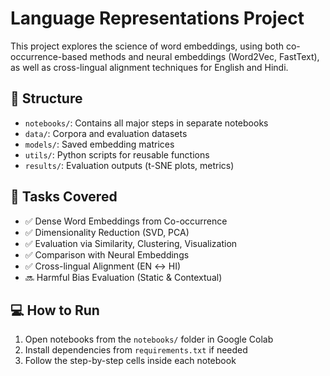 # Language Representations Project

This project explores the science of word embeddings, using both co-occurrence-based methods and neural embeddings (Word2Vec, FastText), as well as cross-lingual alignment techniques for English and Hindi.

## 🔧 Structure

- `notebooks/`: Contains all major steps in separate notebooks
- `data/`: Corpora and evaluation datasets
- `models/`: Saved embedding matrices
- `utils/`: Python scripts for reusable functions
- `results/`: Evaluation outputs (t-SNE plots, metrics)

## 🚀 Tasks Covered

- ✅ Dense Word Embeddings from Co-occurrence
- ✅ Dimensionality Reduction (SVD, PCA)
- ✅ Evaluation via Similarity, Clustering, Visualization
- ✅ Comparison with Neural Embeddings
- ✅ Cross-lingual Alignment (EN ↔ HI)
- 🔜 Harmful Bias Evaluation (Static & Contextual)

## 💻 How to Run

1. Open notebooks from the `notebooks/` folder in Google Colab
2. Install dependencies from `requirements.txt` if needed
3. Follow the step-by-step cells inside each notebook
